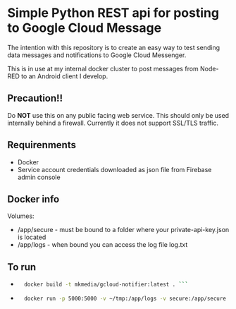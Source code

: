 # Simple Python REST api for posting to Google Cloud Message
The intention with this repository is to create an easy way to test sending data messages and notifications to Google Cloud Messenger. 

This is in use at my internal docker cluster to post messages from Node-RED to an Android client I develop.

## Precaution!!
Do **NOT** use this on any public facing web service. This should only be used internally behind a firewall. Currently it does not support SSL/TLS traffic.

## Requirenments
- Docker
- Service account credentials downloaded as json file from Firebase admin console

## Docker info
Volumes:
- /app/secure - must be bound to a folder where your private-api-key.json is located
- /app/logs - when bound you can access the log file log.txt

## To run
- ```bash 
    docker build -t mkmedia/gcloud-notifier:latest . ```
- ```bash
    docker run -p 5000:5000 -v ~/tmp:/app/logs -v secure:/app/secure mkmedia/gcloud-notifier:latest```